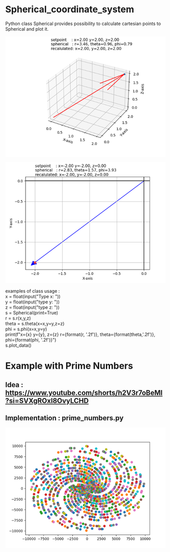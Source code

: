 # Spherical_coordinate_system
Python class Spherical provides possibility to calculate cartesian points to Spherical and plot it. 

![Alt text](./data//Figure_1.png?raw=true "3D Printed Spherical arrow")

![Alt text](./data//Figure_2.png?raw=true "Printed Spherical arrow")

examples of class usage :  
x = float(input("Type x: "))  
y = float(input("type y: "))   
z = float(input("type z: "))  
s = Spherical(print=True)  
r       = s.r(x,y,z)  
theta   = s.theta(x=x,y=y,z=z)  
phi     = s.phi(x=x,y=y)  
print(f"x={x} y={y}, z={z} r={format(r, '.2f')}, theta={format(theta,'.2f')}, phi={format(phi, '.2f')}")  
s.plot_data()  

# Example with Prime Numbers 
## Idea : https://www.youtube.com/shorts/h2V3r7oBeMI?si=SVXgROxl8OvyLCHD
## Implementation : prime_numbers.py
![Alt text](./data//10000_Primes.png?raw=true "Printed Spherical arrow")